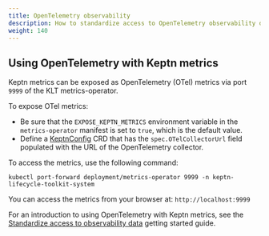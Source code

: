 ```yaml
---
title: OpenTelemetry observability
description: How to standardize access to OpenTelemetry observability data
weight: 140
---
```

## Using OpenTelemetry with Keptn metrics

Keptn metrics can be exposed as OpenTelemetry (OTel) metrics
via port `9999` of the KLT metrics-operator.

To expose OTel metrics:

* Be sure that the `EXPOSE_KEPTN_METRICS` environment variable
  in the `metrics-operator` manifest is set to `true`,
  which is the default value.
* Define a [KeptnConfig](../yaml-crd-ref/config.md) CRD
  that has the `spec.OTelCollectorUrl` field populated
  with the URL of the OpenTelemetry collector.

To access the metrics, use the following command:

```shell
kubectl port-forward deployment/metrics-operator 9999 -n keptn-lifecycle-toolkit-system
```

You can access the metrics from your browser at: `http://localhost:9999`

For an introduction to using OpenTelemetry with Keptn metrics, see the
[Standardize access to observability data](../getting-started/observability)
getting started guide.
